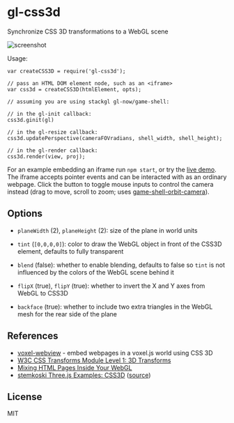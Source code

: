 # gl-css3d

Synchronize CSS 3D transformations to a WebGL scene

![screenshot](http://i.imgur.com/OWTWvSQ.png "Screenshot")

Usage:

    var createCSS3D = require('gl-css3d');

    // pass an HTML DOM element node, such as an <iframe>
    var css3d = createCSS3D(htmlElement, opts);

    // assuming you are using stackgl gl-now/game-shell:

    // in the gl-init callback:
    css3d.ginit(gl)

    // in the gl-resize callback:
    css3d.updatePerspective(cameraFOVradians, shell_width, shell_height);

    // in the gl-render callback:
    css3d.render(view, proj);

For an example embedding an iframe run `npm start`, or try the
[live demo](http://deathcap.github.io/gl-css3d). The iframe accepts pointer events
and can be interacted with as an ordinary webpage. Click the button to toggle mouse
inputs to control the camera instead (drag to move, scroll to zoom; uses
[game-shell-orbit-camera](https://github.com/mikolalysenko/game-shell-orbit-camera)).

## Options

* `planeWidth` (2), `planeHeight` (2): size of the plane in world units

* `tint` (`[0,0,0,0]`): color to draw the WebGL object in front of the CSS3D element, defaults to fully transparent

* `blend` (false): whether to enable blending, defaults to false so `tint` is not influenced
by the colors of the WebGL scene behind it

* `flipX` (true), `flipY` (true): whether to invert the X and Y axes from WebGL to CSS3D

* `backface` (true): whether to include two extra triangles in the WebGL mesh for the rear side of the plane

## References

* [voxel-webview](https://github.com/deathcap/voxel-webview) - embed webpages in a voxel.js world using CSS 3D
* [W3C CSS Transforms Module Level 1: 3D Transforms](http://www.w3.org/TR/css3-3d-transforms/)
* [Mixing HTML Pages Inside Your WebGL](http://learningthreejs.com/blog/2013/04/30/closing-the-gap-between-html-and-webgl/)
* [stemkoski Three.js Examples: CSS3D](http://stemkoski.github.io/Three.js/CSS3D.html) ([source](https://github.com/stemkoski/stemkoski.github.com/blob/master/Three.js/CSS3D.html))

## License

MIT

